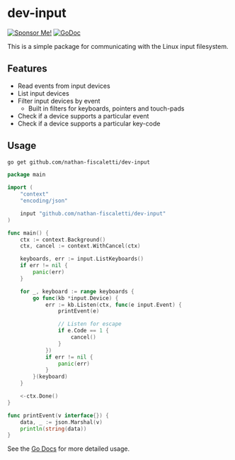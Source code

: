 # dev-input

[![Sponsor Me!](https://img.shields.io/badge/%F0%9F%92%B8-Sponsor%20Me!-blue)](https://github.com/sponsors/nathan-fiscaletti)
[![GoDoc](https://godoc.org/github.com/nathan-fiscaletti/dev-input?status.svg)](https://godoc.org/github.com/nathan-fiscaletti/dev-input)

This is a simple package for communicating with the Linux input filesystem.

## Features

- Read events from input devices
- List input devices
- Filter input devices by event
  - Built in filters for keyboards, pointers and touch-pads
- Check if a device supports a particular event
- Check if a device supports a particular key-code

## Usage

```sh
go get github.com/nathan-fiscaletti/dev-input
```

```go
package main

import (
	"context"
	"encoding/json"

	input "github.com/nathan-fiscaletti/dev-input"
)

func main() {
	ctx := context.Background()
	ctx, cancel := context.WithCancel(ctx)

	keyboards, err := input.ListKeyboards()
	if err != nil {
		panic(err)
	}

	for _, keyboard := range keyboards {
		go func(kb *input.Device) {
			err := kb.Listen(ctx, func(e input.Event) {
				printEvent(e)

				// Listen for escape
				if e.Code == 1 {
					cancel()
				}
			})
			if err != nil {
				panic(err)
			}
		}(keyboard)
	}

	<-ctx.Done()
}

func printEvent(v interface{}) {
	data, _ := json.Marshal(v)
	println(string(data))
}
```


See the [Go Docs](https://godoc.org/github.com/nathan-fiscaletti/dev-input) for more detailed usage.
